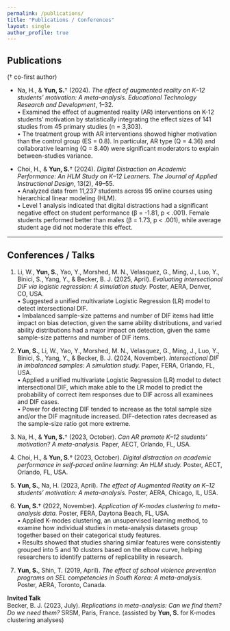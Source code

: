 ```yaml
---
permalink: /publications/
title: "Publications / Conferences"
layout: single
author_profile: true
---
```


## Publications
(† co-first author)

- Na, H., & **Yun, S.**† (2024). *The effect of augmented reality on K–12 students’ motivation: A meta-analysis.* _Educational Technology Research and Development_, 1–32.  
  •	Examined the effect of augmented reality (AR) interventions on K-12 students’ motivation by statistically integrating the effect sizes of 141 studies from 45 primary studies (n = 3,303).  
  •	The treatment group with AR interventions showed higher motivation than the control group (ES = 0.8). In particular, AR type (Q = 4.36) and collaborative learning (Q = 8.40) were significant moderators to explain between-studies variance. 

- Choi, H., & **Yun, S.**† (2024). *Digital Distraction on Academic Performance: An HLM Study on K–12 Learners.* _The Journal of Applied Instructional Design_, 13(2), 49–55.  
  •	Analyzed data from 11,237 students across 95 online courses using hierarchical linear modeling (HLM).  
  •	Level 1 analysis indicated that digital distractions had a significant negative effect on student performance (β = -1.81, p < .001). Female students performed better than males (β = 1.73, p < .001), while average student age did not moderate this effect. 

---

## Conferences / Talks
1. Li, W., **Yun, S.**, Yao, Y., Morshed, M. N., Velasquez, G., Ming, J., Luo, Y., Binici, S., Yang, Y., & Becker, B. J. (2025, April). _Evaluating intersectional DIF via logistic regression: A simulation study._ Poster, AERA, Denver, CO, USA.  
   •	Suggested a unified multivariate Logistic Regression (LR) model to detect intersectional DIF.  
   •	Imbalanced sample-size patterns and number of DIF items had little impact on bias detection, given the same ability distributions, and varied ability distributions had a major impact on detection, given the same sample-size patterns and number of DIF items.  
   
3. **Yun, S.**, Li, W., Yao, Y., Morshed, M. N., Velasquez, G., Ming, J., Luo, Y., Binici, S., Yang, Y., & Becker, B. J. (2024, November). _Intersectional DIF in imbalanced samples: A simulation study._ Paper, FERA, Orlando, FL, USA.  
   •	Applied a unified multivariate Logistic Regression (LR) model to detect intersectional DIF, which make able to the LR model to predict the probability of correct item responses due to DIF across all examinees and DIF cases.  
   •	Power for detecting DIF tended to increase as the total sample size and/or the DIF magnitude increased. DIF-detection rates decreased as the sample-size ratio got more extreme.  
   
4. Na, H., & **Yun, S.**† (2023, October). _Can AR promote K–12 students’ motivation? A meta-analysis._ Paper, AECT, Orlando, FL, USA.
   
5. Choi, H., & **Yun, S.**† (2023, October). _Digital distraction on academic performance in self-paced online learning: An HLM study._ Poster, AECT, Orlando, FL, USA.
   
6. **Yun, S.**, Na, H. (2023, April). _The effect of Augmented Reality on K–12 students’ motivation: A meta-analysis._ Poster, AERA, Chicago, IL, USA.
   
7. **Yun, S.**† (2022, November). _Application of K-modes clustering to meta-analysis data._ Poster, FERA, Daytona Beach, FL, USA.  
   • Applied K-modes clustering, an unsupervised learning method, to examine how individual studies in meta-analysis datasets group together based on their categorical study features.  
   •	Results showed that studies sharing similar features were consistently grouped into 5 and 10 clusters based on the elbow curve, helping researchers to identify patterns of replicability in research.  

8. **Yun, S.**, Shin, T. (2019, April). _The effect of school violence prevention programs on SEL competencies in South Korea: A meta-analysis._ Poster, AERA, Toronto, Canada.

**Invited Talk**  
Becker, B. J. (2023, July). *Replications in meta-analysis: Can we find them? Do we need them?* SRSM, Paris, France. (assisted by **Yun, S.** for K-modes clustering analyses)
